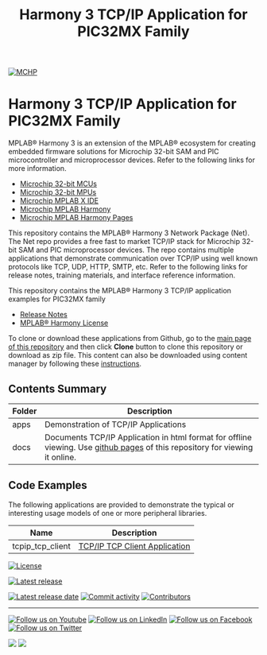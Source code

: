 ﻿---
title: Harmony 3 TCP/IP Application for PIC32MX Family
nav_order: 1
has_children: true
has_toc: false
---
[![MCHP](https://www.microchip.com/ResourcePackages/Microchip/assets/dist/images/logo.png)](https://www.microchip.com)

# Harmony 3 TCP/IP Application for PIC32MX Family

MPLAB® Harmony 3 is an extension of the MPLAB® ecosystem for creating
embedded firmware solutions for Microchip 32-bit SAM and PIC microcontroller
and microprocessor devices.  Refer to the following links for more information.
 - [Microchip 32-bit MCUs](https://www.microchip.com/design-centers/32-bit)
 - [Microchip 32-bit MPUs](https://www.microchip.com/design-centers/32-bit-mpus)
 - [Microchip MPLAB X IDE](https://www.microchip.com/mplab/mplab-x-ide)
 - [Microchip MPLAB Harmony](https://www.microchip.com/mplab/mplab-harmony)
 - [Microchip MPLAB Harmony Pages](https://microchip-mplab-harmony.github.io/)

This repository contains the MPLAB® Harmony 3 Network Package (Net).  The
Net repo provides a free fast to market TCP/IP stack for Microchip 32-bit SAM and PIC microprocessor
devices. The repo contains multiple applications that demonstrate communication over TCP/IP
using well known protocols like TCP, UDP, HTTP, SMTP, etc.
Refer to the following links for release notes, training materials, and interface
reference information.

This repository contains the MPLAB® Harmony 3 TCP/IP application examples for PIC32MX family

- [Release Notes](release_notes.md)
- [MPLAB® Harmony License](mplab_harmony_license.md)

To clone or download these applications from Github, go to the [main page of this repository](https://github.com/Microchip-MPLAB-Harmony/net_apps_pic32mx) and then click **Clone** button to clone this repository or download as zip file.
This content can also be downloaded using content manager by following these [instructions](https://github.com/Microchip-MPLAB-Harmony/contentmanager/wiki).

## Contents Summary

| Folder     | Description                              |
| ---        | ---                                      |
| apps       | Demonstration of TCP/IP Applications     |
| docs       | Documents TCP/IP Application in html format for offline viewing. Use [github pages](https://microchip-mplab-harmony.github.io/net_apps_pic32mx/) of this repository for viewing it online. |

## Code Examples

The following applications are provided to demonstrate the typical or interesting usage models of one or more peripheral libraries.

| Name | Description |
| ---- | ----------- |
|tcpip_tcp_client | [TCP/IP TCP Client Application](apps/tcpip_tcp_client/readme.md)|


[![License](https://img.shields.io/badge/license-Harmony%20license-orange.svg)](https://github.com/Microchip-MPLAB-Harmony/net_apps_pic32mx/blob/master/mplab_harmony_license.md)

[![Latest release](https://img.shields.io/github/release/Microchip-MPLAB-Harmony/net_apps_pic32mx.svg)](https://github.com/Microchip-MPLAB-Harmony/net_apps_pic32mx/releases/latest)

[![Latest release date](https://img.shields.io/github/release-date/Microchip-MPLAB-Harmony/net_apps_pic32mx.svg)](https://github.com/Microchip-MPLAB-Harmony/net_apps_pic32mx/releases/latest)
[![Commit activity](https://img.shields.io/github/commit-activity/y/Microchip-MPLAB-Harmony/net_apps_pic32mx.svg)](https://github.com/Microchip-MPLAB-Harmony/net_apps_pic32mx/graphs/commit-activity)
[![Contributors](https://img.shields.io/github/contributors-anon/Microchip-MPLAB-Harmony/net_apps_pic32mx.svg)]()

____

[![Follow us on Youtube](https://img.shields.io/badge/Youtube-Follow%20us%20on%20Youtube-red.svg)](https://www.youtube.com/user/MicrochipTechnology)
[![Follow us on LinkedIn](https://img.shields.io/badge/LinkedIn-Follow%20us%20on%20LinkedIn-blue.svg)](https://www.linkedin.com/company/microchip-technology)
[![Follow us on Facebook](https://img.shields.io/badge/Facebook-Follow%20us%20on%20Facebook-blue.svg)](https://www.facebook.com/microchiptechnology/)
[![Follow us on Twitter](https://img.shields.io/twitter/follow/MicrochipTech.svg?style=social)](https://twitter.com/MicrochipTech)

[![](https://img.shields.io/github/stars/Microchip-MPLAB-Harmony/net_apps_pic32mx.svg?style=social)]()
[![](https://img.shields.io/github/watchers/Microchip-MPLAB-Harmony/net_apps_pic32mx.svg?style=social)]()
